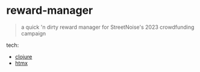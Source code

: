 # reward-manager

> a quick 'n dirty reward manager for StreetNoise's 2023 crowdfunding campaign 

tech:

* [clojure](https://clojure.org/)
* [htmx](https://htmx.org/)
